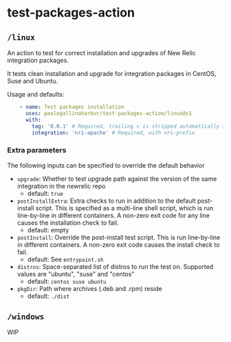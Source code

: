 # test-packages-action

## `/linux`

An action to test for correct installation and upgrades of New Relic integration packages.

It tests clean installation and upgrade for integration packages in CentOS, Suse and Ubuntu.

Usage and defaults:
```yaml
    - name: Test packages installation
      uses: paologallinaharbur/test-packages-action/linux@v1
      with:
        tag: '0.0.1' # Required, trailing v is stripped automatically if found
        integration: 'nri-apache' # Required, with nri-prefix
```

### Extra parameters

The following inputs can be specified to override the default behavior 

* `upgrade`: Whether to test upgrade path against the version of the same integration in the newrelic repo
  - default: `true`
* `postInstallExtra`: Extra checks to run in addition to the default post-install script. This is specified as a multi-line shell script, which is run line-by-line in different containers. A non-zero exit code for any line causes the installation check to fail.
  - default: empty
* `postInstall`: Override the post-install test script. This is run line-by-line in different containers. A non-zero exit code causes the install check to fail.
  - default: See `entrypoint.sh`
* `distros`: Space-separated list of distros to run the test on. Supported values are "ubuntu", "suse" and "centos"
  - default: `centos suse ubuntu`
* `pkgDir`: Path where archives (.deb and .rpm) reside
  - default: `./dist`

## `/windows`

WIP
